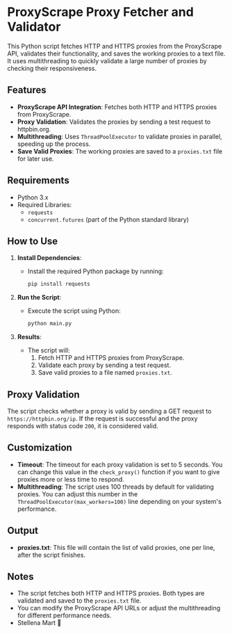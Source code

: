 # ProxyScrape Proxy Fetcher and Validator

This Python script fetches HTTP and HTTPS proxies from the ProxyScrape API, validates their functionality, and saves the working proxies to a text file. It uses multithreading to quickly validate a large number of proxies by checking their responsiveness.

## Features

- **ProxyScrape API Integration**: Fetches both HTTP and HTTPS proxies from ProxyScrape.
- **Proxy Validation**: Validates the proxies by sending a test request to httpbin.org.
- **Multithreading**: Uses `ThreadPoolExecutor` to validate proxies in parallel, speeding up the process.
- **Save Valid Proxies**: The working proxies are saved to a `proxies.txt` file for later use.

## Requirements

- Python 3.x
- Required Libraries:
  - `requests`
  - `concurrent.futures` (part of the Python standard library)

## How to Use

1. **Install Dependencies**:
   - Install the required Python package by running:
     ```bash
     pip install requests
     ```

2. **Run the Script**:
   - Execute the script using Python:
     ```bash
     python main.py
     ```

3. **Results**:
   - The script will:
     1. Fetch HTTP and HTTPS proxies from ProxyScrape.
     2. Validate each proxy by sending a test request.
     3. Save valid proxies to a file named `proxies.txt`.

## Proxy Validation

The script checks whether a proxy is valid by sending a GET request to `https://httpbin.org/ip`. If the request is successful and the proxy responds with status code `200`, it is considered valid.

## Customization

- **Timeout**: The timeout for each proxy validation is set to 5 seconds. You can change this value in the `check_proxy()` function if you want to give proxies more or less time to respond.
- **Multithreading**: The script uses 100 threads by default for validating proxies. You can adjust this number in the `ThreadPoolExecutor(max_workers=100)` line depending on your system's performance.

## Output

- **proxies.txt**: This file will contain the list of valid proxies, one per line, after the script finishes.

## Notes

- The script fetches both HTTP and HTTPS proxies. Both types are validated and saved to the `proxies.txt` file.
- You can modify the ProxyScrape API URLs or adjust the multithreading for different performance needs.
- Stellena Mart 💙